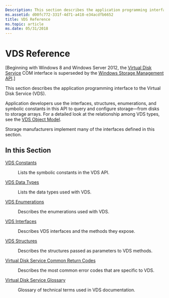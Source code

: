 ```yaml
---
Description: This section describes the application programming interface to the Virtual Disk Service (VDS).
ms.assetid: d00fc772-331f-4d71-a418-e34acdfb6652
title: VDS Reference
ms.topic: article
ms.date: 05/31/2018
---
```


# VDS Reference

\[Beginning with Windows 8 and Windows Server 2012, the [Virtual Disk Service](virtual-disk-service-portal.md) COM interface is superseded by the [Windows Storage Management API](https://docs.microsoft.com/previous-versions/windows/desktop/stormgmt/windows-storage-management-api-portal).\]

This section describes the application programming interface to the Virtual Disk Service (VDS).

Application developers use the interfaces, structures, enumerations, and symbolic constants in this API to query and configure storage—from disks to storage arrays. For a detailed look at the relationship among VDS types, see the [VDS Object Model](vds-object-model.md).

Storage manufacturers implement many of the interfaces defined in this section.

## In this Section

<dl> <dt>

[VDS Constants](vds-constants.md)
</dt> <dd>

Lists the symbolic constants in the VDS API.

</dd> <dt>

[VDS Data Types](vds-data-types.md)
</dt> <dd>

Lists the data types used with VDS.

</dd> <dt>

[VDS Enumerations](vds-enumerations.md)
</dt> <dd>

Describes the enumerations used with VDS.

</dd> <dt>

[VDS Interfaces](vds-interfaces.md)
</dt> <dd>

Describes VDS interfaces and the methods they expose.

</dd> <dt>

[VDS Structures](vds-structures.md)
</dt> <dd>

Describes the structures passed as parameters to VDS methods.

</dd> <dt>

[Virtual Disk Service Common Return Codes](virtual-disk-service-common-return-codes.md)
</dt> <dd>

Describes the most common error codes that are specific to VDS.

</dd> <dt>

[Virtual Disk Service Glossary](virtual-disk-service-glossary-all.md)
</dt> <dd>

Glossary of technical terms used in VDS documentation.

</dd> </dl>

 

 



